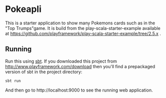 # Pokeapli

This is a starter application to show many Pokemons cards such as in the "Top
Trumps"game. It is build from the play-scala-starter-example available at
https://github.com/playframework/play-scala-starter-example/tree/2.5.x .

## Running

Run this using [sbt](http://www.scala-sbt.org/).  If you downloaded this project from http://www.playframework.com/download then you'll find a prepackaged version of sbt in the project directory:

```
sbt run
```

And then go to http://localhost:9000 to see the running web application.
